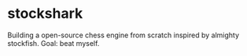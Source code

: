 # stockshark
Building a open-source chess engine from scratch inspired by almighty stockfish. Goal: beat myself.
